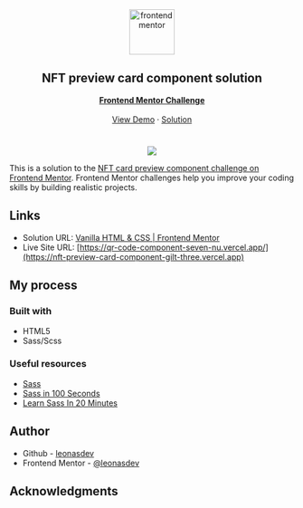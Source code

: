 <div id="top"></div>

<div align="center">

  <img src="https://www.frontendmentor.io/static/images/logo-mobile.svg" alt="frontendmentor" width="80">

  <h2 align="center">NFT preview card component solution</h2>
  <p align="center">
    <a href="https://www.frontendmentor.io/solutions/nft-preview-card-component-sass-bem-9z9BBnn9hC"><strong>Frontend Mentor Challenge</strong></a>
    <br />
    <br />
    <a href="https://nft-preview-card-component-gilt-three.vercel.app">View Demo</a>
    ·
    <a href="https://www.frontendmentor.io/solutions/nft-preview-card-component-sass-bem-9z9BBnn9hC" target="_blank">Solution</a>
  </p>
</div>

#

<div align="center">
  <img src="https://user-images.githubusercontent.com/39915562/219544802-5eed17a5-936f-43df-a958-9ad8684fbc82.png">
</div>

This is a solution to the [NFT card preview component challenge on Frontend Mentor](https://www.frontendmentor.io/challenges/nft-preview-card-component-SbdUL_w0U). Frontend Mentor challenges help you improve your coding skills by building realistic projects. 

## Links
- Solution URL: [Vanilla HTML & CSS | Frontend Mentor](https://www.frontendmentor.io/solutions/nft-preview-card-component-sass-bem-9z9BBnn9hC)
- Live Site URL: [https://qr-code-component-seven-nu.vercel.app/](https://nft-preview-card-component-gilt-three.vercel.app)

## My process

### Built with

- HTML5
- Sass/Scss

### Useful resources
- [Sass](https://sass-lang.com/)
- [Sass in 100 Seconds](https://www.youtube.com/watch?v=akDIJa0AP5c)
- [Learn Sass In 20 Minutes](https://www.youtube.com/watch?v=Zz6eOVaaelI)

## Author

- Github - [leonasdev](https://github.com/leonasdev/)
- Frontend Mentor - [@leonasdev](https://www.frontendmentor.io/profile/leonasdev)

## Acknowledgments
